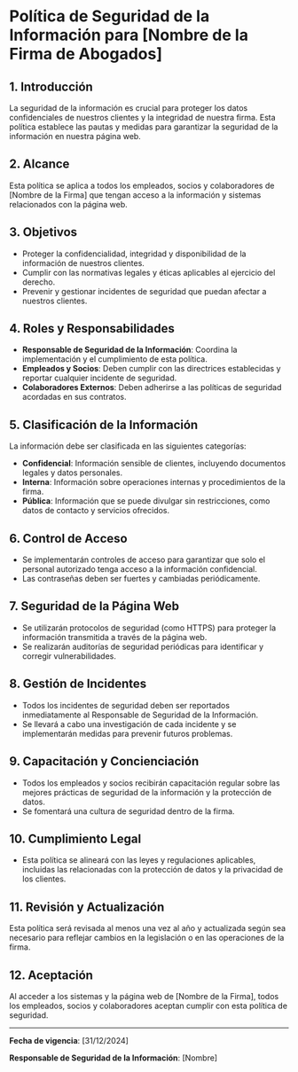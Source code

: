 # Política de Seguridad de la Información para [Nombre de la Firma de Abogados]

## 1. Introducción
La seguridad de la información es crucial para proteger los datos confidenciales de nuestros clientes y la integridad de nuestra firma. Esta política establece las pautas y medidas para garantizar la seguridad de la información en nuestra página web.

## 2. Alcance
Esta política se aplica a todos los empleados, socios y colaboradores de [Nombre de la Firma] que tengan acceso a la información y sistemas relacionados con la página web.

## 3. Objetivos
- Proteger la confidencialidad, integridad y disponibilidad de la información de nuestros clientes.
- Cumplir con las normativas legales y éticas aplicables al ejercicio del derecho.
- Prevenir y gestionar incidentes de seguridad que puedan afectar a nuestros clientes.

## 4. Roles y Responsabilidades
- **Responsable de Seguridad de la Información**: Coordina la implementación y el cumplimiento de esta política.
- **Empleados y Socios**: Deben cumplir con las directrices establecidas y reportar cualquier incidente de seguridad.
- **Colaboradores Externos**: Deben adherirse a las políticas de seguridad acordadas en sus contratos.

## 5. Clasificación de la Información
La información debe ser clasificada en las siguientes categorías:
- **Confidencial**: Información sensible de clientes, incluyendo documentos legales y datos personales.
- **Interna**: Información sobre operaciones internas y procedimientos de la firma.
- **Pública**: Información que se puede divulgar sin restricciones, como datos de contacto y servicios ofrecidos.

## 6. Control de Acceso
- Se implementarán controles de acceso para garantizar que solo el personal autorizado tenga acceso a la información confidencial.
- Las contraseñas deben ser fuertes y cambiadas periódicamente.

## 7. Seguridad de la Página Web
- Se utilizarán protocolos de seguridad (como HTTPS) para proteger la información transmitida a través de la página web.
- Se realizarán auditorías de seguridad periódicas para identificar y corregir vulnerabilidades.

## 8. Gestión de Incidentes
- Todos los incidentes de seguridad deben ser reportados inmediatamente al Responsable de Seguridad de la Información.
- Se llevará a cabo una investigación de cada incidente y se implementarán medidas para prevenir futuros problemas.

## 9. Capacitación y Concienciación
- Todos los empleados y socios recibirán capacitación regular sobre las mejores prácticas de seguridad de la información y la protección de datos.
- Se fomentará una cultura de seguridad dentro de la firma.

## 10. Cumplimiento Legal
- Esta política se alineará con las leyes y regulaciones aplicables, incluidas las relacionadas con la protección de datos y la privacidad de los clientes.

## 11. Revisión y Actualización
Esta política será revisada al menos una vez al año y actualizada según sea necesario para reflejar cambios en la legislación o en las operaciones de la firma.

## 12. Aceptación
Al acceder a los sistemas y la página web de [Nombre de la Firma], todos los empleados, socios y colaboradores aceptan cumplir con esta política de seguridad.

---

**Fecha de vigencia**: [31/12/2024]

**Responsable de Seguridad de la Información**: [Nombre]
